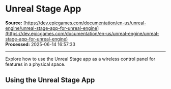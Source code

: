 # Unreal Stage App

**Source:** [https://dev.epicgames.com/documentation/en-us/unreal-engine/unreal-stage-app-for-unreal-engine](https://dev.epicgames.com/documentation/en-us/unreal-engine/unreal-stage-app-for-unreal-engine)  
**Processed:** 2025-06-14 16:57:33

---

Explore how to use the Unreal Stage app as a wireless control panel for features in a physical space.

## Using the Unreal Stage App